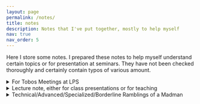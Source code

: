 ```yaml
---
layout: page
permalink: /notes/
title: notes
description: Notes that I've put together, mostly to help myself
nav: true
nav_order: 5
---
```


Here I store some notes. I prepared these notes to help myself understand certain topics or for presentation at seminars. They have not been checked thoroughly and certainly contain typos of various amount. 

<details><summary style="cursor: pointer">For Tobos Meetings at LPS</summary>

<div style="margin-left: 1em;">

Every now and then, Toby and his students run regular meetings to learn a particular topic, read a specfic paper, or to practice talking about works in progress. Here are the notes I prepared for these meetings. <br>

- 2023.April.13: Perfect set theorems for closed and analytic sets. <a href="April_13_2023_Perfect_set_theorems_LPS206.pdf">PDF</a> <br>
- 2022.Nov.22: Normal forms for \(\Sigma^1_1\), Luzin's arithmetic example, and prewellorderings. <a href="Nov_22_2022_Sigma11_normal_form_norms_prewellorderings.pdf">PDF</a>


<br><br>

</div>
</details>



<details><summary style="cursor: pointer">Lecture note, either for class presentations or for teaching</summary>

<div style="margin-left: 1em;">

- Introduction to Inaccessible Cardinals. <a href="intro_to_inaccessibility.pdf">PDF</a> <br>
- Measurable Cardinals and Elementary Embeddings. <a href="Measurable_Cardinal_Elem_Emb.pdf">PDF </a> <br>
- Product Forcing, Iterated Forcing, Continuum Coding, and Forcing the Ground Axiom.<a href="forcing_ground_axiom.pdf"> PDF </a> <br>
- (in Chinese) Magidor Characterization of Supercompactness, and Generic Ultrapowers. <a href="fudan_forcing_seminar_July22.pdf"> PDF </a> <br>
- (in Chinese, for general public) Infinity, Paradox, and Limits of Thoughts.<a href="Infinity__Paradox__and_the_Limits_of_Thoughts.pdf"> PDF </a> <br>
- (teaching material for intro logic) Decision tree method for filling out truth tables <a href="LPS30_decision_tree.pdf"> PDF </a> <br>

<br><br>
</div>
</details>



<details><summary style="cursor: pointer">Technical/Advanced/Specialized/Borderline Ramblings of a Madman</summary>

<div style="margin-left: 1em;">

- There is no Borel 2-coloring for the irrational ro. <a href="no_borel_2_coloring.pdf"> PDF </a><br>
- Mouse capturing phenomena at \(\Delta^1_1\) and \(\Delta^1_2\). <a href="mouse_set_capturing.pdf"> PDF </a> <br>
- The largest \(\Pi^1_1\) thin set as a sharp. <a href="largest_thin_set_as_a_sharp.pdf"> PDF </a> <br>

<br><br>
</div>
</details>

